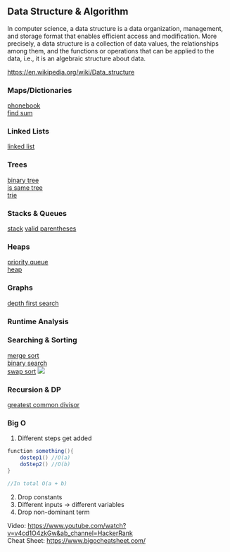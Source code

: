 ## Data Structure & Algorithm

In computer science, a data structure is a data organization, management, and storage format that enables efficient access and modification. More precisely, a data structure is a collection of data values, the relationships among them, and the functions or operations that can be applied to the data, i.e., it is an algebraic structure about data. 

https://en.wikipedia.org/wiki/Data_structure

### Maps/Dictionaries
[phonebook](https://github.com/kwdaisuke/Biblio/blob/main/Data%20Structure/phonebook.py) \
[find sum](https://github.com/kwdaisuke/Biblio/blob/main/Data%20Structure/findsum.py)

### Linked Lists
[linked list](https://github.com/kwdaisuke/Biblio/blob/main/Data%20Structure/linked_list.py)

### Trees
[binary tree](https://github.com/kwdaisuke/Biblio/blob/main/Data%20Structure/binary_tree.py) \
[is same tree](https://github.com/kwdaisuke/Biblio/blob/main/Data%20Structure/is_sametree.py) \
[trie]()

### Stacks & Queues
[stack](https://github.com/kwdaisuke/Biblio/blob/main/Data%20Structure/stack.py)
[valid parentheses](https://github.com/kwdaisuke/Biblio/blob/main/Data%20Structure/valid_parentheses.py)

### Heaps
[priority queue](https://github.com/kwdaisuke/Biblio/blob/main/Data%20Structure/priority_queue.py) \
[heap](https://github.com/kwdaisuke/Biblio/blob/main/Data%20Structure/heap.py)

### Graphs
[depth first search](https://github.com/kwdaisuke/Biblio/blob/main/Data%20Structure/depth_first_search.py)

### Runtime Analysis

### Searching & Sorting
[merge sort](https://github.com/kwdaisuke/Biblio/blob/main/Data%20Structure/merge_sort.py) \
[binary search](https://github.com/kwdaisuke/Biblio/blob/main/Data%20Structure/binary_search.py) \
[swap sort](https://github.com/kwdaisuke/Biblio/blob/main/Data%20Structure/sort_swap.py)
![](https://d18l82el6cdm1i.cloudfront.net/uploads/uv9rgMfetq-heapsort-example.gif0)

### Recursion & DP
[greatest common divisor](https://github.com/kwdaisuke/Biblio/blob/main/Data%20Structure/great_common_divisor.py)

### Big O

1. Different steps get added

```java
function something(){
    dostep1() //O(a)
    doStep2() //O(b)
}

//In total O(a + b)
```
2. Drop constants
3. Different inputs -> different variables
4. Drop non-dominant term

Video: https://www.youtube.com/watch?v=v4cd1O4zkGw&ab_channel=HackerRank \
Cheat Sheet: https://www.bigocheatsheet.com/